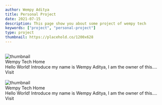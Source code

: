 ```yaml
---
author: Wempy Aditya
title: Personal Project
date: 2021-07-15
description: This page show you about some project of wempy tech 
keywords: ["project", "personal-project"]
type: project
thumbnail: https://placehold.co/1200x628
---
```


<br>
<div class="mx-auto grid grid-cols-1 gap-1">
    <div class="p-2 rounded-xl transform transition-all hover:-translate-y-2 duration-300 shadow-lg hover:shadow-2xl">
        <div class="grid grid-cols-1 md:grid-cols-2 lg:grid-cols-2 gap-2">
            <div class="relative">
                <img src="https://placehold.co/720x480" alt="thumbnail" style="margin:0px;" class="rounded-lg shadow-sm w-full h-52 object-cover" />
            </div>
            <div class="m-6">
                <div class="mb-2 text-2xl font-semibold">Wempy Tech Home</div>
                <div class="mb-4 font-normal opacity-60">Hello World! Introduce my name is Wempy Aditya, I am the owner of this.... </div>
                <a style="text-decoration:none;" href='#' class="dark:bg-gray-900 bg-gray-300 px-3 py-2 rounded-md hover:bg-gray-400 dark:hover:bg-black">Visit</a>
            </div>
        </div>
    </div>
</div>
<br>
<div class="mx-auto grid grid-cols-1 gap-1">
    <div class="p-2 rounded-xl transform transition-all hover:-translate-y-2 duration-300 shadow-lg hover:shadow-2xl">
        <div class="grid grid-cols-1 md:grid-cols-2 lg:grid-cols-2 gap-2">
            <div class="relative">
                <img src="https://placehold.co/720x480" alt="thumbnail" style="margin:0px;" class="rounded-lg shadow-sm w-full h-52 object-cover" />
            </div>
            <div class="m-6">
                <div class="mb-2 text-2xl font-semibold">Wempy Tech Home</div>
                <div class="mb-4 font-normal opacity-60">Hello World! Introduce my name is Wempy Aditya, I am the owner of this.... </div>
                <a style="text-decoration:none;" href='#' class="dark:bg-gray-900 bg-gray-300 px-3 py-2 rounded-md hover:bg-gray-400 dark:hover:bg-black">Visit</a>
            </div>
        </div>
    </div>
</div>
